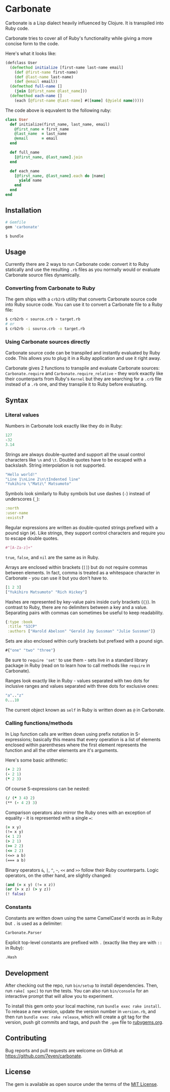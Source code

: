 # Carbonate

Carbonate is a Lisp dialect heavily influenced by Clojure. It is transpiled into Ruby code.

Carbonate tries to cover all of Ruby's functionality while giving a more concise form to the code.

Here's what it looks like:

``` clojure
(defclass User
  (defmethod initialize [first-name last-name email]
    (def @first-name first-name)
    (def @last-name last-name)
    (def @email email))
  (defmethod full-name []
    (join [@first_name @last_name]))
  (defmethod each-name []
    (each [@first-name @last-name] #([name] (@yield name)))))
```

The code above is equvalent to the following ruby:

``` ruby
class User
  def initialize(first_name, last_name, email)
    @first_name = first_name
    @last_name  = last_name
    @email      = email
  end

  def full_name
    [@first_name, @last_name].join
  end

  def each_name
    [@first_name, @last_name].each do |name|
      yield name
    end
  end
end
```

## Installation

``` ruby
# Gemfile
gem 'carbonate'
```

``` sh
$ bundle
```

## Usage

Currently there are 2 ways to run Carbonate code: convert it to Ruby statically and use the resulting `.rb` files as you normally would or evaluate Carbonate source files dynamically.

### Converting from Carbonate to Ruby

The gem ships with a `crb2rb` utility that converts Carbonate source code into Ruby source code. You can use it to convert a Carbonate file to a Ruby file:

``` sh
$ crb2rb < source.crb > target.rb
# or
$ crb2rb -i source.crb -o target.rb
```

### Using Carbonate sources directly

Carbonate source code can be transpiled and instantly evaluated by Ruby code. This allows you to plug it in a Ruby application and use it right away.

Carbonate gives 2 functions to transpile and evaluate Carbonate sources: `Carbonate.require` and `Carbonate.require_relative` - they work exactly like their counterparts from Ruby's `Kernel` but they are searching for a `.crb` file instead of a `.rb` one, and they transpile it to Ruby before evaluating.

## Syntax

### Literal values

Numbers in Carbonate look exactly like they do in Ruby:

``` clojure
127
-32
3.14
```

Strings are always double-quoted and support all the usual control characters like `\n` and `\t`. Double quotes have to be escaped with a backslash. String interpolation is not supported.

``` clojure
"Hello world!"
"Line 1\nLine 2\n\tIndented line"
"Yukihiro \"Matz\" Matsumoto"
```

Symbols look similarly to Ruby symbols but use dashes (`-`) instead of underscores (`_`):

``` clojure
:north
:user-name
:exists?
```

Regular expressions are written as double-quoted strings prefixed with a pound sign (`#`). Like strings, they support control characters and require you to escape double quotes.

``` clojure
#"[A-Za-z]+"
```

`true`, `false`, and `nil` are the same as in Ruby.

Arrays are enclosed within brackets (`[]`) but do not require commas between elements. In fact, comma is treated as a whitespace character in Carbonate - you can use it but you don't have to.

``` clojure
[1 2 3]
["Yukihiro Matsumoto" "Rich Hickey"]
```

Hashes are represented by key-value pairs inside curly brackets (`{}`). In contrast to Ruby, there are no delimiters between a key and a value. Separating pairs with commas can sometimes be useful to keep readability.

``` clojure
{:type :book
 :title "SICP"
 :authors ["Harold Abelson" "Gerald Jay Sussman" "Julie Sussman"]}
```

Sets are also enclosed within curly brackets but prefixed with a pound sign.

``` clojure
#{"one" "two" "three"}
```

Be sure to `require 'set'` to use them - sets live in a standard library package in Ruby (read on to learn how to call methods like `require` in Carbonate).

Ranges look exactly like in Ruby - values separated with two dots for inclusive ranges and values separated with three dots for exclusive ones:

``` clojure
"a".."z"
0...10
```

The current object known as `self` in Ruby is written down as `@` in Carbonate.

### Calling functions/methods

In Lisp function calls are written down using prefix notation in S-expressions; basically this means that every operation is a list of elements enclosed within parentheses where the first element represents the function and all the other elements are it's arguments.

Here's some basic arithmetic:

``` clojure
(+ 2 2)
(- 2 1)
(* 2 3)
```

Of course S-expressions can be nested:

``` clojure
(/ (* 3 4) 2)
(** (- 4 2) 3)
```

Comparison operators also mirror the Ruby ones with an exception of equality - it is represented with a single `=`:

``` clojure
(= x y)
(!= x y)
(< 1 2)
(> 2 1)
(>= 2 2)
(<= 2 2)
(<=> a b)
(=== a b)
```

Binary operators `&`, `|`, `^`, `~`, `<<` and `>>` follow their Ruby counterparts. Logic operators, on the other hand, are slightly changed:

``` clojure
(and (= x y) (!= x z))
(or (> x z) (> y z))
(! false)
```

### Constants

Constants are written down using the same CamelCase'd words as in Ruby but `.` is used as a delimiter:

``` clojure
Carbonate.Parser
```

Explicit top-level constants are prefixed with `.` (exactly like they are with `::` in Ruby):

``` clojure
.Hash
```

## Development

After checking out the repo, run `bin/setup` to install dependencies. Then, run `rake[ spec]` to run the tests. You can also run `bin/console` for an interactive prompt that will allow you to experiment.

To install this gem onto your local machine, run `bundle exec rake install`. To release a new version, update the version number in `version.rb`, and then run `bundle exec rake release`, which will create a git tag for the version, push git commits and tags, and push the `.gem` file to [rubygems.org](https://rubygems.org).

## Contributing

Bug reports and pull requests are welcome on GitHub at https://github.com/7even/carbonate.

## License

The gem is available as open source under the terms of the [MIT License](http://opensource.org/licenses/MIT).

